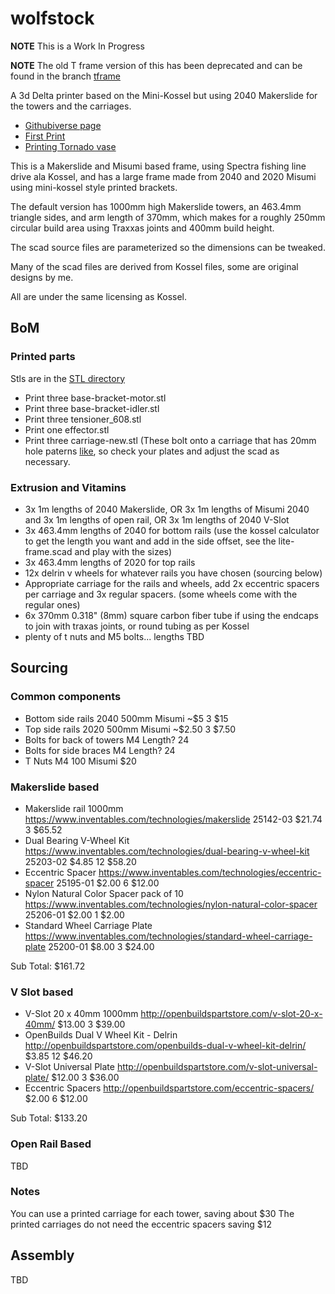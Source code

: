 wolfstock
=========

__NOTE__ This is a Work In Progress

__NOTE__ The old T frame version of this has been deprecated and can be found in the branch [tframe](https://github.com/wolfmanjm/wolfstock/tree/tframe)


A 3d Delta printer based on the Mini-Kossel but using 2040 Makerslide for the
towers and the carriages.

* [Githubiverse page](http://wolfmanjm.github.com/wolfstock)
* [First Print](http://www.youtube.com/watch?v=khotvR7Lyf4)
* [Printing Tornado vase](http://www.youtube.com/watch?v=ChUlHnQ6QRw)

This is a Makerslide and Misumi based frame, using Spectra fishing line drive
ala Kossel, and has a large frame made from 2040 and 2020 Misumi using mini-kossel style printed brackets.

The default version has 1000mm high Makerslide towers, an 463.4mm triangle sides, and 
arm length of 370mm, which makes for a roughly 250mm circular build area using Traxxas joints
and 400mm build height.

The scad source files are parameterized so the dimensions can be
tweaked.

Many of the scad files are derived from Kossel files, some are
original designs by me.

All are under the same licensing as Kossel.

## BoM


### Printed parts
Stls are in the
[STL directory](https://github.com/wolfmanjm/wolfstock/tree/master/stl)

* Print three base-bracket-motor.stl
* Print three base-bracket-idler.stl
* Print three tensioner_608.stl
* Print one effector.stl
* Print three carriage-new.stl (These bolt onto a carriage that has
  20mm hole paterns
  [like](https://www.inventables.com/technologies/standard-wheel-carriage-plate),
  so check your plates and adjust the scad as necessary.

### Extrusion and Vitamins
* 3x 1m lengths of 2040 Makerslide, OR 3x 1m lengths of Misumi 2040 and
  3x 1m lengths of open rail, OR 3x 1m lengths of 2040 V-Slot
* 3x 463.4mm lengths of 2040 for bottom rails (use the kossel
  calculator to get the length you want and add in the side offset,
  see the lite-frame.scad and play with the sizes)
* 3x 463.4mm lengths of 2020 for top rails
* 12x delrin v wheels for whatever rails you have chosen (sourcing
  below)
* Appropriate carriage for the rails and wheels, add 2x eccentric
  spacers per carriage and 3x regular spacers. (some wheels come with
  the regular ones)
* 6x 370mm 0.318" (8mm) square carbon fiber tube if using the endcaps to join
  with traxas joints, or round tubing as per Kossel
* plenty of t nuts and M5 bolts... lengths TBD


## Sourcing

### Common components

* Bottom side rails 2040 500mm Misumi ~$5 3 $15
* Top side rails 2020 500mm Misumi ~$2.50 3 $7.50
* Bolts for back of towers M4 Length? 24
* Bolts for side braces M4 Length?  24
* T Nuts M4 100 Misumi $20

### Makerslide based
* Makerslide rail 1000mm https://www.inventables.com/technologies/makerslide 25142-03 $21.74 3 $65.52
* Dual Bearing V-Wheel Kit https://www.inventables.com/technologies/dual-bearing-v-wheel-kit 25203-02 $4.85 12 $58.20
* Eccentric Spacer https://www.inventables.com/technologies/eccentric-spacer 25195-01 $2.00 6 $12.00
* Nylon Natural Color Spacer pack of 10 https://www.inventables.com/technologies/nylon-natural-color-spacer 25206-01 $2.00 1 $2.00
* Standard Wheel Carriage Plate https://www.inventables.com/technologies/standard-wheel-carriage-plate 25200-01 $8.00 3 $24.00

Sub Total: $161.72

### V Slot based
* V-Slot 20 x 40mm 1000mm http://openbuildspartstore.com/v-slot-20-x-40mm/ $13.00 3 $39.00
* OpenBuilds Dual V Wheel Kit - Delrin http://openbuildspartstore.com/openbuilds-dual-v-wheel-kit-delrin/ $3.85 12 $46.20
* V-Slot Universal Plate http://openbuildspartstore.com/v-slot-universal-plate/ $12.00 3 $36.00
* Eccentric Spacers http://openbuildspartstore.com/eccentric-spacers/ $2.00 6 $12.00

Sub Total: $133.20

### Open Rail Based
TBD

### Notes
You can use a printed carriage for each tower, saving about $30
The printed carriages do not need the eccentric spacers saving $12

## Assembly

TBD



